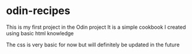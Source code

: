 # odin-recipes
This is my first project in the Odin project
It is a simple cookbook I created using basic html knowledge

The css is very basic for now but will definitely be updated in the future